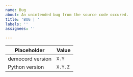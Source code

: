 ```yaml
---
name: Bug
about: An unintended bug from the source code occured.
title: 'BUG | '
labels: ''
assignees: ''

---
```


| Placeholder | Value |
| ------------- | ------ |
| democord version | ` X.Y ` |
| Python version | ` X.Y.Z ` |
